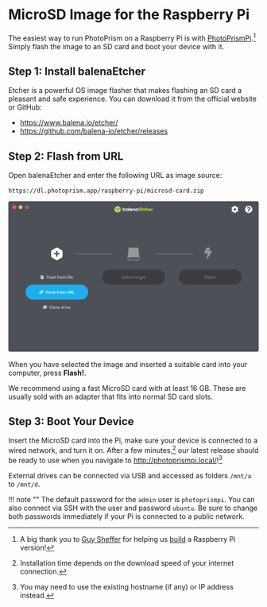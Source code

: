 # MicroSD Image for the Raspberry Pi 

The easiest way to run PhotoPrism on a Raspberry Pi is with [PhotoPrismPi](https://dl.photoprism.app/raspberrypi/).[^1]
Simply flash the image to an SD card and boot your device with it.

## Step 1: Install balenaEtcher

Etcher is a powerful OS image flasher that makes flashing an SD card a pleasant and safe experience. You can download it from the official website or GitHub:

- <https://www.balena.io/etcher/>
- <https://github.com/balena-io/etcher/releases>

## Step 2: Flash from URL

Open balenaEtcher and enter the following URL as image source:

```url
https://dl.photoprism.app/raspberry-pi/microsd-card.zip
```

![](microsd-card/flash-from-url.png)

When you have selected the image and inserted a suitable card into your computer, press **Flash!**.

We recommend using a fast MicroSD card with at least 16 GB. These are usually sold with an adapter that fits into normal SD card slots.

## Step 3: Boot Your Device

Insert the MicroSD card into the Pi, make sure your device is connected to a wired network, and turn it on. After a few minutes,[^2] our latest release should be ready to use when you navigate to <http://photoprismpi.local/>![^3]

External drives can be connected via USB and accessed as folders `/mnt/a` to `/mnt/d`.

!!! note ""
    The default password for the `admin` user is `photoprismpi`. You can also connect via SSH with the user and password `ubuntu`. Be sure to change both passwords immediately if your Pi is connected to a public network.

[^1]: A big thank you to [Guy Sheffer](https://github.com/guysoft) for helping us [build](https://github.com/photoprism/photoprism/issues/109) a Raspberry Pi version!
[^2]: Installation time depends on the download speed of your internet connection.
[^3]: You may need to use the existing hostname (if any) or IP address instead.
